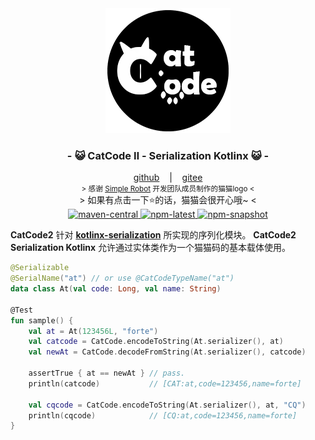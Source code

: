 <div align="center">
    <img src="../../.catcode2/logo.png" alt="catcode logo"/>
    <h3>
        - 😺 CatCode Ⅱ - Serialization Kotlinx 😺 -
    </h3>
    <span>
        <a href="https://github.com/ForteScarlet/CatCode2" target="_blank">github</a>
    </span> 
    &nbsp;&nbsp; | &nbsp;&nbsp;
    <span>
        <a href="https://gitee.com/ForteScarlet/CatCode2" target="_blank">gitee</a>
    </span> <br />
    <small> &gt; 感谢 <a href="https://github.com/ForteScarlet/simpler-robot" target="_blank">Simple Robot</a> 开发团队成员制作的猫猫logo &lt; </small> <br />
    &gt; 如果有点击一下⭐的话，猫猫会很开心哦~ &lt; <br />
    <a href="https://repo1.maven.org/maven2/love/forte/catcode2/" target="_blank" >
        <img src="https://img.shields.io/maven-central/v/love.forte.catcode2/catcode2-core" alt="maven-central" />
    </a>
    <a href="https://www.npmjs.com/package/@catcode2/core" target="_blank" >
            <img src="https://img.shields.io/npm/v/@catcode2/core/latest" alt="npm-latest" />
    </a>
    <a href="https://www.npmjs.com/package/@catcode2/core" target="_blank" >
        <img src="https://img.shields.io/npm/v/@catcode2/core/snapshot" alt="npm-snapshot" />
    </a>

</div>

**CatCode2** 针对 [**kotlinx-serialization**](https://github.com/Kotlin/kotlinx.serialization) 所实现的序列化模块。
**CatCode2 Serialization Kotlinx** 允许通过实体类作为一个猫猫码的基本载体使用。

```kotlin
@Serializable
@SerialName("at") // or use @CatCodeTypeName("at")
data class At(val code: Long, val name: String)

@Test
fun sample() {
    val at = At(123456L, "forte")
    val catcode = CatCode.encodeToString(At.serializer(), at)
    val newAt = CatCode.decodeFromString(At.serializer(), catcode)
    
    assertTrue { at == newAt } // pass.
    println(catcode)           // [CAT:at,code=123456,name=forte]
    
    val cqcode = CatCode.encodeToString(At.serializer(), at, "CQ")
    println(cqcode)            // [CQ:at,code=123456,name=forte]
}
```
